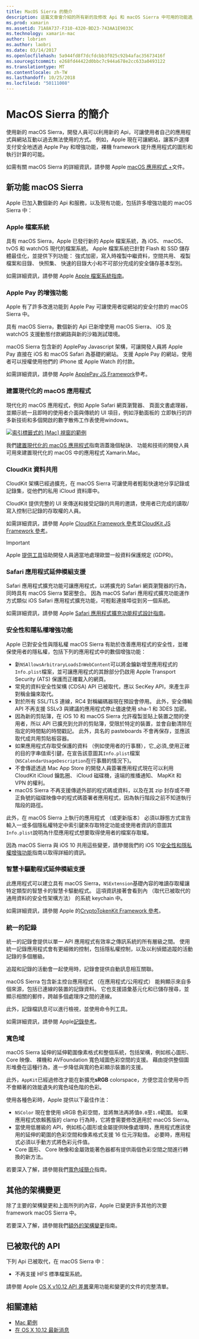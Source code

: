 ```yaml
---
title: MacOS Sierra 的簡介
description: 這篇文章會介紹的所有新的及修改 Api 和 macOS Sierra 中可用的功能適用於 Xamarin.Mac 開發人員。
ms.prod: xamarin
ms.assetid: 71A8A737-F310-4320-BD23-743AA1E9033C
ms.technology: xamarin-mac
author: lobrien
ms.author: laobri
ms.date: 03/14/2017
ms.openlocfilehash: 5a944fd8f7dcfdcbb3f025c92b4afac35673416f
ms.sourcegitcommit: e268fd44422d0bbc7c944a678e2cc633a0493122
ms.translationtype: MT
ms.contentlocale: zh-TW
ms.lasthandoff: 10/25/2018
ms.locfileid: "50111008"
---
```

# <a name="introduction-to-macos-sierra"></a>MacOS Sierra 的簡介

使用新的 macOS Sierra，開發人員可以利用新的 Api，可讓使用者自己的應用程式與網站互動以過去無法使用的方式。 例如，Apple 現在可讓網站，讓客戶選擇支付安全地透過 Apple Pay 和增強功能，裸機 framework 提升應用程式的圖形和執行計算的可能。 

如需有關 macOS Sierra 的詳細資訊，請參閱 Apple [macOS 應用程式 +](https://developer.apple.com/macos/)文件。

<a name="Whats-New-in-macOS-Sierra" />

## <a name="whats-new-in-macos-sierra"></a>新功能 macOS Sierra

Apple 已加入數個新的 Api 和服務，以及現有功能，包括許多增強功能的 macOS Sierra 中：

<a name="Apple-File-System" />

### <a name="apple-file-system"></a>Apple 檔案系統

具有 macOS Sierra，Apple 已發行新的 Apple 檔案系統，為 iOS、 macOS、 tvOS 和 watchOS 現代的檔案系統。 Apple 檔案系統已針對 Flash 和 SSD 儲存體最佳化，並提供下列功能： 強式加密，寫入時複製中繼資料，空間共用、 複製檔案和目錄、 快照集、 快速的目錄大小和不可部分完成的安全儲存基本型別。

如需詳細資訊，請參閱 Apple [Apple 檔案系統指南](https://developer.apple.com/library/prerelease/content/documentation/FileManagement/Conceptual/APFS_Guide/Introduction/Introduction.html#//apple_ref/doc/uid/TP40016999)。

<a name="Apple-Pay-Enhancements" />

### <a name="apple-pay-enhancements"></a>Apple Pay 的增強功能

Apple 有了許多改進功能到 Apple Pay 可讓使用者從網站的安全付款的 macOS Sierra 中。

具有 macOS Sierra，數個新的 Api 已新增使用 macOS Sierra、 iOS 及 watchOS 支援動態付款網路與新的沙箱測試環境。

macOS Sierra 包含新的 ApplePay Javascript 架構，可讓開發人員將 Apple Pay 直接在 iOS 和 macOS Safari 為基礎的網站。 支援 Apple Pay 的網站，使用者可以授權使用他們的 iPhone 或 Apple Watch 的付款。

如需詳細資訊，請參閱 Apple [ApplePay JS Framework](https://developer.apple.com/reference/applepayjs)參考。

<a name="Building-Modern-macOS-Apps" />

### <a name="building-modern-macos-apps"></a>建置現代化的 macOS 應用程式

現代化的 macOS 應用程式，例如 Apple Safari 網頁瀏覽器、 頁面文書處理器，並顯示統一且即時的使用者介面與傳統的 UI 項目，例如浮動面板的 立即執行的許多新技術和多個開啟的數字散佈工作表使用windows。

[![索引標籤式的 [Mac] 視窗的範例](images/content08.png)](images/content08.png#lightbox)

我們[建置現代化的 macOS 應用程式](~/mac/platform/introduction-to-macos-sierra/modern-cocoa-apps.md)指南涵蓋幾個秘訣、 功能和技術的開發人員可用來建置現代化的 macOS 中的應用程式 Xamarin.Mac。

<a name="CloudKit-Data-Sharing" />

### <a name="cloudkit-data-sharing"></a>CloudKit 資料共用

CloudKit 架構已經過擴充，在 macOS Sierra 可讓使用者輕鬆快速地分享記錄或記錄集，從他們的私用 iCloud 資料庫中。

CloudKit 提供完整的 UI 來傳送和接受記錄的共用的邀請，使用者已完成的讀取/寫入控制已記錄的存取權的人員。

如需詳細資訊，請參閱 Apple [CloudKit Framework 參考](https://developer.apple.com/reference/clockkit)並[CloudKit JS Framework 參考](https://developer.apple.com/reference/cloudkitjs)。

> [!IMPORTANT]
> Apple [提供工具](https://developer.apple.com/support/allowing-users-to-manage-data/)協助開發人員適當地處理歐盟一般資料保護規定 (GDPR)。

<a name="Safari-App-Extensions-Support" />

### <a name="safari-app-extensions-support"></a>Safari 應用程式延伸模組支援

Safari 應用程式擴充功能可讓應用程式，以將擴充的 Safari 網頁瀏覽器的行為，同時具有 macOS Sierra 緊密整合。 因為 macOS Safari 應用程式擴充功能運作方式類似 iOS Safari 應用程式擴充功能，可輕鬆連接埠從到另一個系統。

如需詳細資訊，請參閱 Apple [Safari 應用程式擴充功能程式設計指南](https://developer.apple.com/library/prerelease/content/documentation/NetworkingInternetWeb/Conceptual/SafariAppExtension_PG/index.html#//apple_ref/doc/uid/TP40017319)。

<a name="Security-and-Privacy-Enhancements" />

### <a name="security-and-privacy-enhancements"></a>安全性和隱私權增強功能

Apple 已對安全性與隱私權 macOS Sierra 有助於改善應用程式的安全性，並確保使用者的隱私權，包括下列的應用程式中的數個增強功能：

- 新`NSAllowsArbitraryLoadsInWebContent`可以將金鑰新增至應用程式的`Info.plist`檔案，並可讓應用程式的其餘部分仍啟用 Apple Transport Security (ATS) 保護而正確載入的網頁。
- 常見的資料安全性架構 (CDSA) API 已被取代，應以 SecKey API，來產生非對稱金鑰來取代。
- 對於所有 SSL/TLS 連線，RC4 對稱編碼器現在預設會停用。 此外，安全傳輸 API 不再支援 SSLv3 與建議的應用程式停止儘速使用 sha-1 和 3DES 加密。
- 因為新的剪貼簿，在 iOS 10 和 macOS Sierra 允許複製並貼上裝置之間的使用者，所以 API 已擴充到允許的剪貼簿，受限於特定的裝置，並會自動清除在指定的時間點的時間戳記。 此外，具名的 pasteboards 不會再保存，並應該取代成共用剪貼板容器。
- 如果應用程式存取受保護的資料 （例如使用者的行事曆），它_必須_使用正確的目的字串值索引鍵，在宣告該意圖其`Info.plist`檔案 (`NSCalendarUsageDescription`在行事曆的情況下)。
- 不會傳遞透過 Mac App Store 的開發人員簽署應用程式現在可以利用 CloudKit iCloud 鑰匙圈、 iCloud 磁碟機，遠端的推播通知、 MapKit 和 VPN 的權利。
- macOS Sierra 不再支援傳遞外部的程式碼或資料，以及在其 zip 封存或不帶正負號的磁碟映像中的程式碼簽署者應用程式，因為執行階段之前不知道執行階段的路徑。

此外，在 macOS Sierra 上執行的應用程式 （或更新版本） 必須以靜態方式宣告輸入一或多個隱私權特定中索引鍵來存取特定功能或使用者資訊的意圖其`Info.plist`說明為什麼應用程式想要取得使用者的檔案存取權。

因為 macOS Sierra 與 iOS 10 共用這些變更，請參閱我們的 iOS 10[安全性和隱私權增強功能](~/ios/app-fundamentals/security-privacy.md)指南以取得詳細的資訊。

<a name="Smart-Card-Driver-Extension-Support" />

### <a name="smart-card-driver-extension-support"></a>智慧卡驅動程式延伸模組支援

此應用程式可以建立具有 macOS Sierra，`NSExtension`基礎內容的唯讀存取權讓特定類型的智慧卡的智慧卡驅動程式。 這項資訊接著會看到內 （取代已被取代的通用資料的安全性架構方法） 的系統 keychain 中。

如需詳細資訊，請參閱 Apple 的[CryptoTokenKit Framework 參考](https://developer.apple.com/reference/cryptotokenkit)。

<a name="Unified-Logging" />

### <a name="unified-logging"></a>統一的記錄

統一的記錄會提供以單一 API 應用程式有效率之傳訊系統的所有層級之間。 使用統一記錄應用程式會有更細微的控制，包括隱私權控制，以及以利偵錯追蹤的活動記錄的多個層級。 

追蹤和記錄的活動會一起使用時，記錄會提供自動訊息相互關聯。

macOS Sierra 包含新主控台應用程式 （在應用程式/公用程式） 能夠顯示來自多個來源，包括已連線的裝置的記錄資料。 它也支援語彙基元化和已儲存搜尋，並顯示相關的郵件，跨越多個處理序之間的連線。

此外，記錄檔訊息可以進行檢視，並使用命令列工具。

如需詳細資訊，請參閱 Apple[記錄參考](https://developer.apple.com/reference/os/1891852-logging)。

<a name="Wide-Color" />

### <a name="wide-color"></a>寬色域

macOS Sierra 延伸的延伸範圍像素格式和整個系統，包括架構，例如核心圖形、 Core 映像、 裸機和 AVFoundation 寬色域圖色彩空間的支援。 藉由提供整個圖形堆疊在這種行為，進一步降低與寬的色彩顯示裝置的支援。

此外，`AppKit`已經過修改才能在新擴充**sRGB** colorspace，方便您混合使用中而不會顯著的效能遺失的寬色域色階的色彩。

使用各種色彩時，Apple 提供以下最佳作法：

- `NSColor` 現在會使用 sRGB 色彩空間，並將無法再將值`0.0`至`1.0`範圍。 如果應用程式依賴舊版的 clamp 行為時，它將會需要修改適用於 macOS Sierra。
- 當使用低層級的 API，例如核心圖形或金屬提供映像處理時，應用程式應該使用的延伸的範圍的色彩空間和像素格式支援 16 位元浮點值。 必要時，應用程式必須以手動方式將色彩元件值。
- Core 圖形、 Core 映像和金屬效能著色器都有提供兩個色彩空間之間進行轉換的新方法。

若要深入了解，請參閱我們[寬色域簡介](~/ios/platform/wide-color.md)指南。

<a name="Additional-Framework-Changes" />

## <a name="additional-framework-changes"></a>其他的架構變更

除了主要的架構變更和上面所列的內容，Apple 已變更許多其他的次要 framework macOS Sierra 中。

若要深入了解，請參閱我們[額外的架構變更](~/mac/platform/introduction-to-macos-sierra/additional-framework-changes.md)指南。

<a name="Deprecated-APIs" />

## <a name="deprecated-apis"></a>已被取代的 API

下列 Api 已被取代，在 macOS Sierra 中：

- 不再支援 HFS 標準檔案系統。

請參閱 Apple [OS X v10.12 API 差異](https://developer.apple.com/library/prerelease/content/releasenotes/Miscellaneous/APIDiffsMacOS10_12/index.html)棄用功能和變更的文件的完整清單。

## <a name="related-links"></a>相關連結

- [Mac 範例](https://developer.xamarin.com/samples/mac/)
- [在 OS X 10.12 最新消息](https://developer.apple.com/library/prerelease/content/releasenotes/MacOSX/WhatsNewInOSX/Articles/OSXv10.html#//apple_ref/doc/uid/TP40017145-SW1)
